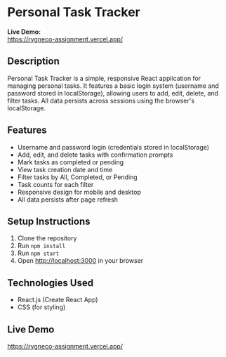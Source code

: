# Personal Task Tracker

**Live Demo:**  
https://rygneco-assignment.vercel.app/

## Description
Personal Task Tracker is a simple, responsive React application for managing personal tasks. It features a basic login system (username and password stored in localStorage), allowing users to add, edit, delete, and filter tasks. All data persists across sessions using the browser's localStorage.

## Features
- Username and password login (credentials stored in localStorage)
- Add, edit, and delete tasks with confirmation prompts
- Mark tasks as completed or pending
- View task creation date and time
- Filter tasks by All, Completed, or Pending
- Task counts for each filter
- Responsive design for mobile and desktop
- All data persists after page refresh

## Setup Instructions
1. Clone the repository  
2. Run `npm install`  
3. Run `npm start`  
4. Open [http://localhost:3000](http://localhost:3000) in your browser

## Technologies Used
- React.js (Create React App)
- CSS (for styling)

## Live Demo
https://rygneco-assignment.vercel.app/